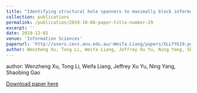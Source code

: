 ```yaml
---
title: "Identifying structural hole spanners to maximally block information propagation"
collection: publications
permalink: /publication/2019-10-08-paper-title-number-29
excerpt: ''
date: 2019-12-01
venue: 'Information Sciences'
paperurl: 'http://users.cecs.anu.edu.au/~Weifa.Liang/papers/XLLYYG19.pdf'
author: Wenzheng Xu, Tong Li, Weifa Liang, Jeffrey Xu Yu, Ning Yang, Shaobing Gao
---
```


author: Wenzheng Xu, Tong Li, Weifa Liang, Jeffrey Xu Yu, Ning Yang, Shaobing Gao

[Download paper here](http://users.cecs.anu.edu.au/~Weifa.Liang/papers/XLLYYG19.pdf)

